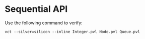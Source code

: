# Sequential API

Use the following command to verify:

```
vct --silver=silicon --inline Integer.pvl Node.pvl Queue.pvl
```
